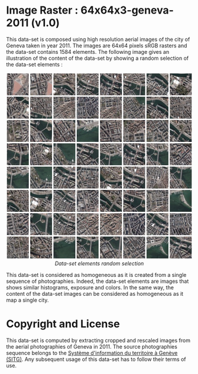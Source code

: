 # Image Raster : 64x64x3-geneva-2011 (v1.0)

This data-set is composed using high resolution aerial images of the city of Geneva taken in year 2011. The images are 64x64 pixels sRGB rasters and the data-set contains 1584 elements. The following image gives an illustration of the content of the data-set by showing a random selection of the data-set elements :

<p align="center">
    <img src="https://github.com/nils-hamel/turing-project/blob/master/doc/dataset/64x64x3-geneva-2011.jpg?raw=true" width="512">
    <br />
    <i>Data-set elements random selection</i>
</p>

This data-set is considered as homogeneous as it is created from a single sequence of photographies. Indeed, the data-set elements are images that shows similar histograms, exposure and colors. In the same way, the content of the data-set images can be considered as homogeneous as it map a single city.

# Copyright and License

This data-set is computed by extracting cropped and rescaled images from the aerial photographies of Geneva in 2011. The source photographies sequence belongs to the [Système d'information du territoire à Genève (SITG)](http://ge.ch/sitg). Any subsequent usage of this data-set has to follow their terms of use.
